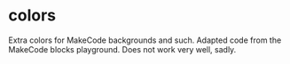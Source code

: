 # colors
Extra colors for MakeCode backgrounds and such.
Adapted code from the MakeCode blocks playground.
Does not work very well, sadly.
